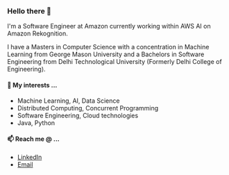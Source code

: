 ### Hello there 👋

I'm a Software Engineer at Amazon currently working within AWS AI on Amazon Rekognition.

I have a Masters in Computer Science with a concentration in Machine Learning from George Mason University and a Bachelors in Software Engineering from Delhi Technological University (Formerly Delhi College of Engineering).

#### 🌱 My interests ...
- Machine Learning, AI, Data Science
- Distributed Computing, Concurrent Programming
- Software Engineering, Cloud technologies
- Java, Python

#### 📫 Reach me @ ...
- [LinkedIn](https://www.linkedin.com/in/rajdeepslather/)
- [Email](mailto:rajdeepslather@gmail.com)

<!--
**rajdeepslather/rajdeepslather** is a ✨ _special_ ✨ repository because its `README.md` (this file) appears on your GitHub profile.

Here are some ideas to get you started:

- 🔭 I’m currently working on ...
- 🌱 I’m currently learning ...
- 👯 I’m looking to collaborate on ...
- 🤔 I’m looking for help with ...
- 💬 Ask me about ...
- 📫 How to reach me: ...
- 😄 Pronouns: ...
- ⚡ Fun fact: ...
-->
